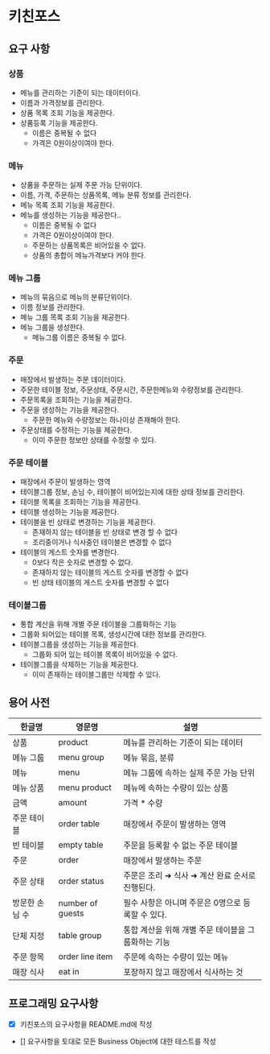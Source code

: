 # 키친포스

## 요구 사항

### 상품
- 메뉴를 관리하는 기준이 되는 데이터이다. 
- 이름과 가격정보를 관리한다.
- 상품 목록 조회 기능을 제공한다.
- 상품등록 기능을 제공한다.
  - 이름은 중복될 수 없다
  - 가격은 0원이상이여야 한다.

### 메뉴
- 상품을 주문하는 실제 주문 가능 단위이다.
- 이름, 가격, 주문하는 상품목록, 메뉴 분류 정보를 관리한다.
- 메뉴 목록 조회 기능을 제공한다.
- 메뉴를 생성하는 기능을 제공한다..
  - 이름은 중복될 수 없다
  - 가격은 0원이상이여야 한다.
  - 주문하는 상품목록은 비어있을 수 없다.
  - 상품의 총합이 메뉴가격보다 커야 한다.

### 메뉴 그룹
- 메뉴의 묶음으로 메뉴의 분류단위이다.
- 이름 정보를 관리한다.
- 메뉴 그룹 목록 조회 기능을 제공한다.
- 메뉴 그룹을 생성한다.
  - 메뉴그룹 이름은 중복될 수 없다.
  
### 주문
- 매장에서 발생하는 주문 데이터이다.
- 주문한 테이블 정보, 주문상태, 주문시간, 주문한메뉴와 수량정보를 관리한다.
- 주문목록을 조회하는 기능을 제공한다.
- 주문을 생성하는 기능을 제공한다.
  - 주문한 메뉴와 수량정보는 하나이상 존재해야 한다.
- 주문상태를 수정하는 기능을 제공한다.
  - 이미 주문한 정보만 상태를 수정할 수 있다.

### 주문 테이블
- 매장에서 주문이 발생하는 영역
- 테이블그룹 정보, 손님 수, 테이블이 비어있는지에 대한 상태 정보를 관리한다.
- 테이블 목록을 조회하는 기능을 제공한다.
- 테이블 생성하는 기능을 제공한다.
- 테이블을 빈 상태로 변경하는 기능을 제공한다.
  - 존재하지 않는 테이블을 빈 상태로 변경 할 수 없다
  - 조리중이거나 식사중인 테이블은 변경할 수 없다
- 테이블의 게스트 숫자를 변경한다.
  - 0보다 작은 숫자로 변경할 수 없다.
  - 존재하지 않는 테이블의 게스트 숫자를 변경할 수 없다
  - 빈 상태 테이블의 게스트 숫자를 변경할 수 없다

### 테이블그룹
- 통합 계산을 위해 개별 주문 테이블을 그룹화하는 기능
- 그룹화 되어있는 테이블 목록, 생성시간에 대한 정보를 관리한다.
- 테이블그룹을 생성하는 기능을 제공한다.
  - 그룹화 되어 있는 테이블 목록이 비어있을 수 없다.
- 테이블그룹을 삭제하는 기능을 제공한다.
  - 이미 존재하는 테이블그룹만 삭제할 수 있다.

## 용어 사전

| 한글명 | 영문명 | 설명 |
| --- | --- | --- |
| 상품 | product | 메뉴를 관리하는 기준이 되는 데이터 |
| 메뉴 그룹 | menu group | 메뉴 묶음, 분류 |
| 메뉴 | menu | 메뉴 그룹에 속하는 실제 주문 가능 단위 |
| 메뉴 상품 | menu product | 메뉴에 속하는 수량이 있는 상품 |
| 금액 | amount | 가격 * 수량 |
| 주문 테이블 | order table | 매장에서 주문이 발생하는 영역 |
| 빈 테이블 | empty table | 주문을 등록할 수 없는 주문 테이블 |
| 주문 | order | 매장에서 발생하는 주문 |
| 주문 상태 | order status | 주문은 조리 ➜ 식사 ➜ 계산 완료 순서로 진행된다. |
| 방문한 손님 수 | number of guests | 필수 사항은 아니며 주문은 0명으로 등록할 수 있다. |
| 단체 지정 | table group | 통합 계산을 위해 개별 주문 테이블을 그룹화하는 기능 |
| 주문 항목 | order line item | 주문에 속하는 수량이 있는 메뉴 |
| 매장 식사 | eat in | 포장하지 않고 매장에서 식사하는 것 |

## 프로그래밍 요구사항
- [x] 키친포스의 요구사항을 README.md에 작성
- [] 요구사항을 토대로 모든 Business Object에 대한 테스트를 작성
